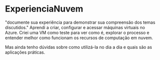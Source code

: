 # ExperienciaNuvem

"documente sua experiência para demonstrar sua compreensão dos temas discutidos."
Aprendi a criar, configurar e acessar máquinas virtuais no Azure.
Criei uma VM como teste para ver como é, explorar o processo e entender melhor como funcionam os recursos de computação em nuvem.

Mas ainda tenho dúvidas sobre como utilizá-la no dia a dia e quais são as aplicações práticas.

